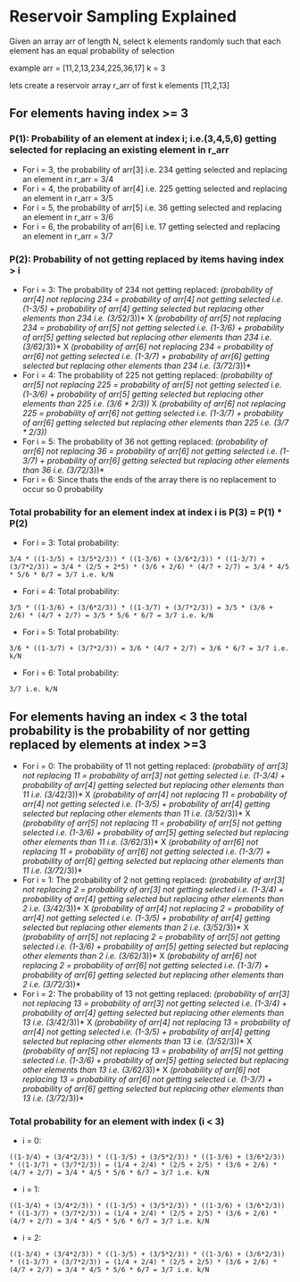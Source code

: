 # Reservoir Sampling Explained

Given an array arr of length N, select k elements randomly such that each element has an equal probability of selection

example arr = [11,2,13,234,225,36,17]
k = 3

lets create a reservoir array r_arr of first k elements [11,2,13]

## For elements having index >= 3

### P(1): Probability of an element at index i; i.e.(3,4,5,6) getting selected for replacing an existing element in r_arr

* For i = 3, the probability of arr[3] i.e. 234 getting selected and replacing an element in r_arr = 3/4
* For i = 4, the probability of arr[4] i.e. 225 getting selected and replacing an element in r_arr = 3/5
* For i = 5, the probability of arr[5] i.e. 36 getting selected and replacing an element in r_arr = 3/6
* For i = 6, the probability of arr[6] i.e. 17 getting selected and replacing an element in r_arr = 3/7

### P(2): Probability of not getting replaced by items having index > i
 
* For i = 3:
The probability of 234 not getting replaced:
    *(probability of arr[4] not replacing 234 = probability of arr[4] not getting selected i.e. (1-3/5) + probability of arr[4] getting selected but replacing other elements than 234 i.e. (3/5*2/3))* X 
    *(probability of arr[5] not replacing 234 = probability of arr[5] not getting selected i.e. (1-3/6) + probability of arr[5] getting selected but replacing other elements than 234 i.e. (3/6*2/3))* X
    *(probability of arr[6] not replacing 234 = probability of arr[6] not getting selected i.e. (1-3/7) + probability of arr[6] getting selected but replacing other elements than 234 i.e. (3/7*2/3))*
* For i = 4:
The probability of 225 not getting replaced:
    *(probability of arr[5] not replacing 225 = probability of arr[5] not getting selected i.e. (1-3/6) + probability of arr[5] getting selected but replacing other elements than 225 i.e. (3/6 * 2/3))* X 
    *(probability of arr[6] not replacing 225 = probability of arr[6] not getting selected i.e. (1-3/7) + probability of arr[6] getting selected but replacing other elements than 225 i.e. (3/7 * 2/3))*  
* For i = 5:
The probability of 36 not getting replaced:
    *(probability of arr[6] not replacing 36 = probability of arr[6] not getting selected i.e. (1-3/7) + probability of arr[6] getting selected but replacing other elements than 36 i.e. (3/7*2/3))*  
* For i = 6:
Since thats the ends of the array there is no replacement to occur so 0 probability

### Total probability for an element index at index i is P(3) = P(1) * P(2)

* For i = 3:
Total probability:
```
3/4 * ((1-3/5) + (3/5*2/3)) * ((1-3/6) + (3/6*2/3)) * ((1-3/7) + (3/7*2/3)) = 3/4 * (2/5 + 2*5) * (3/6 + 2/6) * (4/7 + 2/7) = 3/4 * 4/5 * 5/6 * 6/7 = 3/7 i.e. k/N
```
* For i = 4:
Total probability:
```
3/5 * ((1-3/6) + (3/6*2/3)) * ((1-3/7) + (3/7*2/3)) = 3/5 * (3/6 + 2/6) * (4/7 + 2/7) = 3/5 * 5/6 * 6/7 = 3/7 i.e. k/N
```
* For i = 5:
Total probability:
```
3/6 * ((1-3/7) + (3/7*2/3)) = 3/6 * (4/7 + 2/7) = 3/6 * 6/7 = 3/7 i.e. k/N
```
* For i = 6:
Total probability:
```
3/7 i.e. k/N
```

## For elements having an index < 3 the total probability is the probability of nor getting replaced by elements at index >=3

* For i = 0:
 The probability of 11 not getting replaced:
    *(probability of arr[3] not replacing 11 = probability of arr[3] not getting selected i.e. (1-3/4) + probability of arr[4] getting selected but replacing other elements than 11 i.e. (3/4*2/3))* X
    *(probability of arr[4] not replacing 11 = probability of arr[4] not getting selected i.e. (1-3/5) + probability of arr[4] getting selected but replacing other elements than 11 i.e. (3/5*2/3))* X 
    *(probability of arr[5] not replacing 11 = probability of arr[5] not getting selected i.e. (1-3/6) + probability of arr[5] getting selected but replacing other elements than 11 i.e. (3/6*2/3))* X
    *(probability of arr[6] not replacing 11 = probability of arr[6] not getting selected i.e. (1-3/7) + probability of arr[6] getting selected but replacing other elements than 11 i.e. (3/7*2/3))*
* For i = 1:
 The probability of 2 not getting replaced:
    *(probability of arr[3] not replacing 2 = probability of arr[3] not getting selected i.e. (1-3/4) + probability of arr[4] getting selected but replacing other elements than 2 i.e. (3/4*2/3))* X
    *(probability of arr[4] not replacing 2 = probability of arr[4] not getting selected i.e. (1-3/5) + probability of arr[4] getting selected but replacing other elements than 2 i.e. (3/5*2/3))* X 
    *(probability of arr[5] not replacing 2 = probability of arr[5] not getting selected i.e. (1-3/6) + probability of arr[5] getting selected but replacing other elements than 2 i.e. (3/6*2/3))* X
    *(probability of arr[6] not replacing 2 = probability of arr[6] not getting selected i.e. (1-3/7) + probability of arr[6] getting selected but replacing other elements than 2 i.e. (3/7*2/3))*
* For i = 2:
 The probability of 13 not getting replaced:
    *(probability of arr[3] not replacing 13 = probability of arr[3] not getting selected i.e. (1-3/4) + probability of arr[4] getting selected but replacing other elements than 13 i.e. (3/4*2/3))* X
    *(probability of arr[4] not replacing 13 = probability of arr[4] not getting selected i.e. (1-3/5) + probability of arr[4] getting selected but replacing other elements than 13 i.e. (3/5*2/3))* X 
    *(probability of arr[5] not replacing 13 = probability of arr[5] not getting selected i.e. (1-3/6) + probability of arr[5] getting selected but replacing other elements than 13 i.e. (3/6*2/3))* X
    *(probability of arr[6] not replacing 13 = probability of arr[6] not getting selected i.e. (1-3/7) + probability of arr[6] getting selected but replacing other elements than 13 i.e. (3/7*2/3))*


### Total probability for an element with index (i < 3)

* i = 0:
```
((1-3/4) + (3/4*2/3)) * ((1-3/5) + (3/5*2/3)) * ((1-3/6) + (3/6*2/3)) * ((1-3/7) + (3/7*2/3)) = (1/4 + 2/4) * (2/5 + 2/5) * (3/6 + 2/6) * (4/7 + 2/7) = 3/4 * 4/5 * 5/6 * 6/7 = 3/7 i.e. k/N
```
* i = 1:
```
((1-3/4) + (3/4*2/3)) * ((1-3/5) + (3/5*2/3)) * ((1-3/6) + (3/6*2/3)) * ((1-3/7) + (3/7*2/3)) = (1/4 + 2/4) * (2/5 + 2/5) * (3/6 + 2/6) * (4/7 + 2/7) = 3/4 * 4/5 * 5/6 * 6/7 = 3/7 i.e. k/N
```   
* i = 2:
```
((1-3/4) + (3/4*2/3)) * ((1-3/5) + (3/5*2/3)) * ((1-3/6) + (3/6*2/3)) * ((1-3/7) + (3/7*2/3)) = (1/4 + 2/4) * (2/5 + 2/5) * (3/6 + 2/6) * (4/7 + 2/7) = 3/4 * 4/5 * 5/6 * 6/7 = 3/7 i.e. k/N
```   
